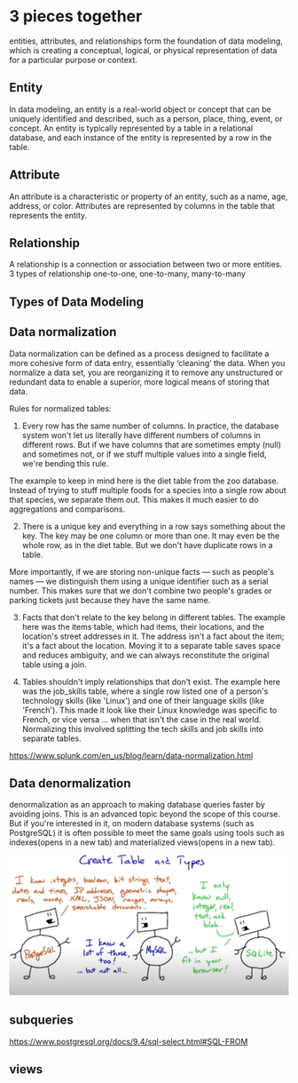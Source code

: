 # 3 pieces together

entities, attributes, and relationships form the foundation of data modeling, which is creating a conceptual, logical, or physical representation of data for a particular purpose or context.

## Entity

In data modeling, an entity is a real-world object or concept that can be uniquely identified and described, such as a person, place, thing, event, or concept. An entity is typically represented by a table in a relational database, and each instance of the entity is represented by a row in the table.

## Attribute

An attribute is a characteristic or property of an entity, such as a name, age, address, or color. Attributes are represented by columns in the table that represents the entity.

## Relationship

A relationship is a connection or association between two or more entities.
3 types of relationship
one-to-one,
one-to-many,
many-to-many

## Types of Data Modeling

## Data normalization

Data normalization can be defined as a process designed to facilitate a more cohesive form of data entry, essentially ‘cleaning’ the data. When you normalize a data set, you are reorganizing it to remove any unstructured or redundant data to enable a superior, more logical means of storing that data.

Rules for normalized tables:

1. Every row has the same number of columns.
   In practice, the database system won't let us literally have different numbers of columns in different rows. But if we have columns that are sometimes empty (null) and sometimes not, or if we stuff multiple values into a single field, we're bending this rule.

The example to keep in mind here is the diet table from the zoo database. Instead of trying to stuff multiple foods for a species into a single row about that species, we separate them out. This makes it much easier to do aggregations and comparisons.

2. There is a unique key and everything in a row says something about the key.
   The key may be one column or more than one. It may even be the whole row, as in the diet table. But we don't have duplicate rows in a table.

More importantly, if we are storing non-unique facts — such as people's names — we distinguish them using a unique identifier such as a serial number. This makes sure that we don't combine two people's grades or parking tickets just because they have the same name.

3. Facts that don't relate to the key belong in different tables.
   The example here was the items table, which had items, their locations, and the location's street addresses in it. The address isn't a fact about the item; it's a fact about the location. Moving it to a separate table saves space and reduces ambiguity, and we can always reconstitute the original table using a join.

4. Tables shouldn't imply relationships that don't exist.
   The example here was the job_skills table, where a single row listed one of a person's technology skills (like 'Linux') and one of their language skills (like 'French'). This made it look like their Linux knowledge was specific to French, or vice versa ... when that isn't the case in the real world. Normalizing this involved splitting the tech skills and job skills into separate tables.

https://www.splunk.com/en_us/blog/learn/data-normalization.html

## Data denormalization

denormalization as an approach to making database queries faster by avoiding joins. This is an advanced topic beyond the scope of this course. But if you're interested in it, on modern database systems (such as PostgreSQL) it is often possible to meet the same goals using tools such as indexes(opens in a new tab) and materialized views(opens in a new tab).

![alt text](image-1.png)

## subqueries

https://www.postgresql.org/docs/9.4/sql-select.html#SQL-FROM

## views
